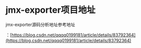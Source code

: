 # jmx-exporter项目地址

jmx-exporter源码分析地址参考地址

：[https://blog.csdn.net/qqqq0199181/article/details/83792364](https://blog.csdn.net/qqqq0199181/article/details/83792364)

